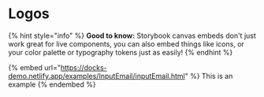 # Logos

{% hint style="info" %}
**Good to know:** Storybook canvas embeds don't just work great for live components, you can also embed things like icons, or your color palette or typography tokens just as easily!
{% endhint %}

{% embed url="https://docks-demo.netlify.app/examples/InputEmail/inputEmail.html" %}
This is an example
{% endembed %}
